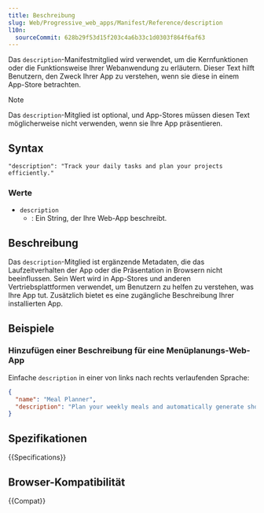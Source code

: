 ```yaml
---
title: Beschreibung
slug: Web/Progressive_web_apps/Manifest/Reference/description
l10n:
  sourceCommit: 628b29f53d15f203c4a6b33c1d0303f864f6af63
---
```


Das `description`-Manifestmitglied wird verwendet, um die Kernfunktionen oder die Funktionsweise Ihrer Webanwendung zu erläutern. Dieser Text hilft Benutzern, den Zweck Ihrer App zu verstehen, wenn sie diese in einem App-Store betrachten.

> [!NOTE]
> Das `description`-Mitglied ist optional, und App-Stores müssen diesen Text möglicherweise nicht verwenden, wenn sie Ihre App präsentieren.

## Syntax

```json-nolint
"description": "Track your daily tasks and plan your projects efficiently."
```

### Werte

- `description`
  - : Ein String, der Ihre Web-App beschreibt.

## Beschreibung

Das `description`-Mitglied ist ergänzende Metadaten, die das Laufzeitverhalten der App oder die Präsentation in Browsern nicht beeinflussen. Sein Wert wird in App-Stores und anderen Vertriebsplattformen verwendet, um Benutzern zu helfen zu verstehen, was Ihre App tut. Zusätzlich bietet es eine zugängliche Beschreibung Ihrer installierten App.

## Beispiele

### Hinzufügen einer Beschreibung für eine Menüplanungs-Web-App

Einfache `description` in einer von links nach rechts verlaufenden Sprache:

```json
{
  "name": "Meal Planner",
  "description": "Plan your weekly meals and automatically generate shopping lists. Track nutrition and discover recipes."
}
```

## Spezifikationen

{{Specifications}}

## Browser-Kompatibilität

{{Compat}}
